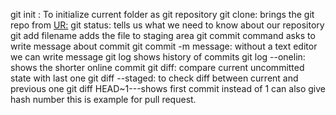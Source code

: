 git init : To initialize current folder as git repository
git clone: brings the git repo from <UR:>
git status: tells us what we need to know about our repository
git add filename adds the file to staging area
git commit command asks to write message about commit
git commit -m message: without a text editor we can write message
git log shows history of commits
git log --onelin: shows the shorter online commit
git diff: compare current uncommitted state with last one
git diff --staged: to check diff between current and previous one
git diff HEAD~1---shows first commit 
instead of 1 can also give hash number
this is example for pull request.

